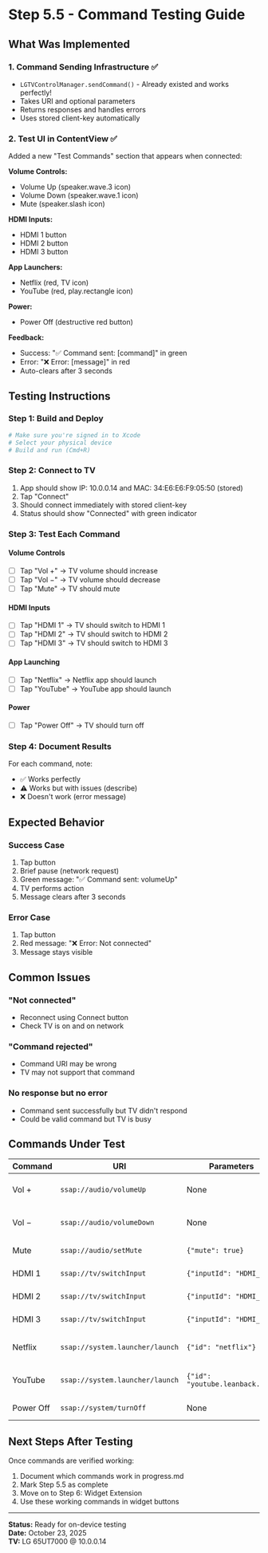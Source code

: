 # Step 5.5 - Command Testing Guide

## What Was Implemented

### 1. Command Sending Infrastructure ✅
- `LGTVControlManager.sendCommand()` - Already existed and works perfectly!
- Takes URI and optional parameters
- Returns responses and handles errors
- Uses stored client-key automatically

### 2. Test UI in ContentView ✅
Added a new "Test Commands" section that appears when connected:

**Volume Controls:**
- Volume Up (speaker.wave.3 icon)
- Volume Down (speaker.wave.1 icon)
- Mute (speaker.slash icon)

**HDMI Inputs:**
- HDMI 1 button
- HDMI 2 button
- HDMI 3 button

**App Launchers:**
- Netflix (red, TV icon)
- YouTube (red, play.rectangle icon)

**Power:**
- Power Off (destructive red button)

**Feedback:**
- Success: "✅ Command sent: [command]" in green
- Error: "❌ Error: [message]" in red
- Auto-clears after 3 seconds

## Testing Instructions

### Step 1: Build and Deploy
```bash
# Make sure you're signed in to Xcode
# Select your physical device
# Build and run (Cmd+R)
```

### Step 2: Connect to TV
1. App should show IP: 10.0.0.14 and MAC: 34:E6:E6:F9:05:50 (stored)
2. Tap "Connect"
3. Should connect immediately with stored client-key
4. Status should show "Connected" with green indicator

### Step 3: Test Each Command

#### Volume Controls
- [ ] Tap "Vol +" → TV volume should increase
- [ ] Tap "Vol −" → TV volume should decrease
- [ ] Tap "Mute" → TV should mute

#### HDMI Inputs
- [ ] Tap "HDMI 1" → TV should switch to HDMI 1
- [ ] Tap "HDMI 2" → TV should switch to HDMI 2
- [ ] Tap "HDMI 3" → TV should switch to HDMI 3

#### App Launching
- [ ] Tap "Netflix" → Netflix app should launch
- [ ] Tap "YouTube" → YouTube app should launch

#### Power
- [ ] Tap "Power Off" → TV should turn off

### Step 4: Document Results
For each command, note:
- ✅ Works perfectly
- ⚠️ Works but with issues (describe)
- ❌ Doesn't work (error message)

## Expected Behavior

### Success Case
1. Tap button
2. Brief pause (network request)
3. Green message: "✅ Command sent: volumeUp"
4. TV performs action
5. Message clears after 3 seconds

### Error Case
1. Tap button
2. Red message: "❌ Error: Not connected"
3. Message stays visible

## Common Issues

### "Not connected"
- Reconnect using Connect button
- Check TV is on and on network

### "Command rejected"
- Command URI may be wrong
- TV may not support that command

### No response but no error
- Command sent successfully but TV didn't respond
- Could be valid command but TV is busy

## Commands Under Test

| Command | URI | Parameters | Purpose |
|---------|-----|------------|---------|
| Vol + | `ssap://audio/volumeUp` | None | Increase volume by 1 |
| Vol − | `ssap://audio/volumeDown` | None | Decrease volume by 1 |
| Mute | `ssap://audio/setMute` | `{"mute": true}` | Toggle mute on |
| HDMI 1 | `ssap://tv/switchInput` | `{"inputId": "HDMI_1"}` | Switch to HDMI 1 |
| HDMI 2 | `ssap://tv/switchInput` | `{"inputId": "HDMI_2"}` | Switch to HDMI 2 |
| HDMI 3 | `ssap://tv/switchInput` | `{"inputId": "HDMI_3"}` | Switch to HDMI 3 |
| Netflix | `ssap://system.launcher/launch` | `{"id": "netflix"}` | Launch Netflix app |
| YouTube | `ssap://system.launcher/launch` | `{"id": "youtube.leanback.v4"}` | Launch YouTube app |
| Power Off | `ssap://system/turnOff` | None | Turn TV off |

## Next Steps After Testing

Once commands are verified working:
1. Document which commands work in progress.md
2. Mark Step 5.5 as complete
3. Move on to Step 6: Widget Extension
4. Use these working commands in widget buttons

---

**Status:** Ready for on-device testing  
**Date:** October 23, 2025  
**TV:** LG 65UT7000 @ 10.0.0.14
